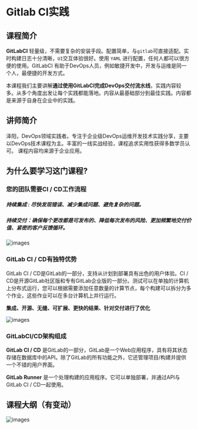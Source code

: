 

# Gitlab CI实践



## 课程简介

**GitLabCI** 轻量级，不需要复杂的安装手段。配置简单，与`gitlab`可直接适配。实时构建日志十分清晰，`UI`交互体验很好。使用 `YAML` 进行配置，任何人都可以很方便的使用。GitLabCI 有助于DevOps人员，例如敏捷开发中，开发与运维是同一个人，最便捷的开发方式。

本课程我们主要讲解**通过使用GitLabCI完成DevOps交付流水线**，实践内容较多。从多个角度出发让每个实践都能落地。内容从最基础部分到最佳实践。内容都是来源于自身在企业中的实践。





## 讲师简介

泽阳，DevOps领域实践者。专注于企业级DevOps运维开发技术实践分享，主要以DevOps技术课程为主。丰富的一线实战经验，课程追求实用性获得多数学员认可。 课程内容均来源于企业应用。



## 为什么要学习这门课程?

### 您的团队需要CI / CD工作流程

##### 持续集成 : 尽快发现错误、减少集成问题、避免复杂的问题。

##### 持续交付：确保每个更改都是可发布的、降低每次发布的风险、更加频繁地交付价值、紧密的客户反馈循环。

![images](images/01.png)

### GitLab CI / CD有独特优势

GitLab CI / CD是GitLab的一部分，支持从计划到部署具有出色的用户体验。CI / CD是开源GitLab社区版和专有GitLab企业版的一部分。测试可以在单独的计算机上分布式运行，您可以根据需要添加任意数量的计算节点，每个构建可以拆分为多个作业，这些作业可以在多台计算机上并行运行。



**集成、开源、无缝、可扩展、更快的结果、针对交付进行了优化**

![images](images/02.png)



### GitLabCI/CD架构组成

**GitLab CI / CD** 是GitLab的一部分，GitLab是一个Web应用程序，具有将其状态存储在数据库中的API。除了GitLab的所有功能之外，它还管理项目/构建并提供一个不错的用户界面。

**GitLab Runner** 是一个处理构建的应用程序。它可以单独部署，并通过API与GitLab CI / CD一起使用。





## 课程大纲（有变动）



![images](images/03.png)









